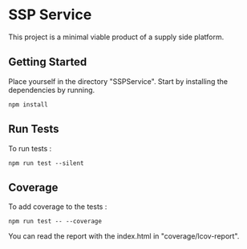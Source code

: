 # SSP Service

This project is a minimal viable product of a supply side platform.

## Getting Started

Place yourself in the directory "SSPService".
Start by installing the dependencies by running.

```
npm install
```

## Run Tests

To run tests :

```
npm run test --silent
```

## Coverage

To add coverage to the tests :

```
npm run test -- --coverage 
```

You can read the report with the index.html in "coverage/lcov-report".
